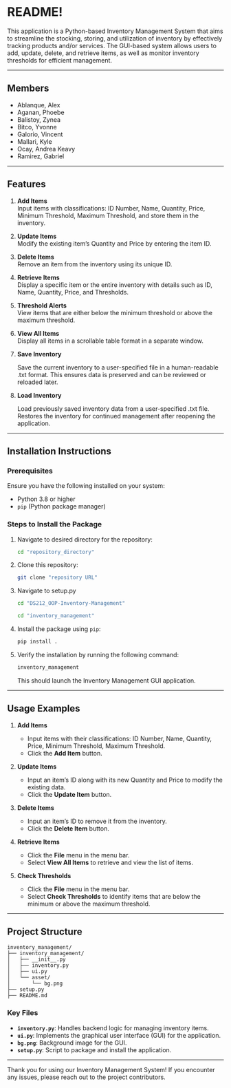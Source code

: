 

# README!

This application is a Python-based Inventory Management System that aims to streamline the stocking, storing, and utilization of inventory by effectively tracking products and/or services. The GUI-based system allows users to add, update, delete, and retrieve items, as well as monitor inventory thresholds for efficient management.

---

## Members

- Ablanque, Alex  
- Aganan, Phoebe  
- Balistoy, Zynea  
- Bitco, Yvonne  
- Galorio, Vincent  
- Mallari, Kyle  
- Ocay, Andrea Keavy  
- Ramirez, Gabriel  

---

## Features

1. **Add Items**  
   Input items with classifications: ID Number, Name, Quantity, Price, Minimum Threshold, Maximum Threshold, and store them in the inventory.

2. **Update Items**  
   Modify the existing item’s Quantity and Price by entering the item ID.

3. **Delete Items**  
   Remove an item from the inventory using its unique ID.

4. **Retrieve Items**  
   Display a specific item or the entire inventory with details such as ID, Name, Quantity, Price, and Thresholds.

5. **Threshold Alerts**  
   View items that are either below the minimum threshold or above the maximum threshold.

6. **View All Items**  
   Display all items in a scrollable table format in a separate window.

7. **Save Inventory**

   Save the current inventory to a user-specified file in a human-readable .txt format. This ensures data is preserved and can be reviewed or reloaded later.

9. **Load Inventory**

   Load previously saved inventory data from a user-specified .txt file. Restores the inventory for continued management after reopening the application.


---

## Installation Instructions

### Prerequisites
Ensure you have the following installed on your system:
- Python 3.8 or higher
- `pip` (Python package manager)

### Steps to Install the Package

1. Navigate to desired directory for the repository:
   ```bash
   cd "repository_directory"
   ```
2. Clone this repository:
   ```bash
   git clone "repository URL"
   ```
   
3. Navigate to setup.py
   ```bash
   cd "DS212_OOP-Inventory-Management"
   ```
   ```bash
   cd "inventory_management"
   ```

4. Install the package using `pip`:
   ```bash
   pip install .
   ```

5. Verify the installation by running the following command:
   ```bash
   inventory_management
   ```

   This should launch the Inventory Management GUI application.

---

## Usage Examples

1. **Add Items**  
   - Input items with their classifications: ID Number, Name, Quantity, Price, Minimum Threshold, Maximum Threshold.
   - Click the **Add Item** button.

2. **Update Items**  
   - Input an item’s ID along with its new Quantity and Price to modify the existing data.
   - Click the **Update Item** button.

3. **Delete Items**  
   - Input an item’s ID to remove it from the inventory.
   - Click the **Delete Item** button.

4. **Retrieve Items**  
   - Click the **File** menu in the menu bar.
   - Select **View All Items** to retrieve and view the list of items.

5. **Check Thresholds**  
   - Click the **File** menu in the menu bar.
   - Select **Check Thresholds** to identify items that are below the minimum or above the maximum threshold.

---

## Project Structure

```
inventory_management/
├── inventory_management/
│   ├── __init__.py
│   ├── inventory.py
│   ├── ui.py
│   └── asset/
│       └── bg.png
├── setup.py
├── README.md
```

### Key Files

- **`inventory.py`**: Handles backend logic for managing inventory items.
- **`ui.py`**: Implements the graphical user interface (GUI) for the application.
- **`bg.png`**: Background image for the GUI.
- **`setup.py`**: Script to package and install the application.

---

Thank you for using our Inventory Management System! If you encounter any issues, please reach out to the project contributors.



